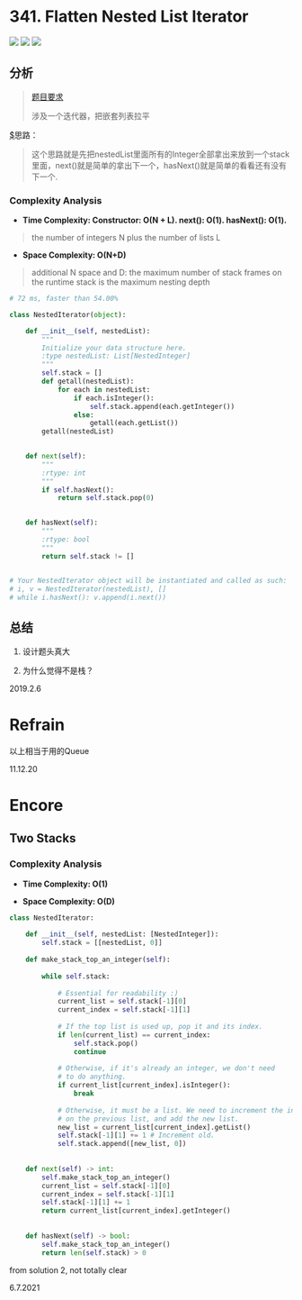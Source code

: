 # 341. Flatten Nested List Iterator

![](https://img.shields.io/badge/Difficulty-Medium-%23f0ad4e)
![](https://img.shields.io/badge/topic-stack-critical)
![](https://img.shields.io/badge/topic-design-critical)

## 分析

> [题目要求](https://leetcode.com/problems/flatten-nested-list-iterator/)
> 
> 涉及一个迭代器，把嵌套列表拉平

[$](https://github.com/apachecn/awesome-algorithm/blob/master/docs/Leetcode_Solutions/Python/341._Flatten_Nested_List_Iterator.md)思路：


> 这个思路就是先把nestedList里面所有的Integer全部拿出来放到一个stack里面，next()就是简单的拿出下一个，hasNext()就是简单的看看还有没有下一个.


### Complexity Analysis

- **Time Complexity: Constructor: O(N + L). next(): O(1). hasNext(): O(1).**

> the number of integers N plus the number of lists L

- **Space Complexity: O(N+D)**

> additional N space and D: the maximum number of stack frames on the runtime stack is the maximum nesting depth


```python
# 72 ms, faster than 54.00%

class NestedIterator(object):

    def __init__(self, nestedList):
        """
        Initialize your data structure here.
        :type nestedList: List[NestedInteger]
        """
        self.stack = []
        def getall(nestedList):
            for each in nestedList:
                if each.isInteger():
                    self.stack.append(each.getInteger())
                else:
                    getall(each.getList())
        getall(nestedList)
        

    def next(self):
        """
        :rtype: int
        """
        if self.hasNext():
            return self.stack.pop(0)
        

    def hasNext(self):
        """
        :rtype: bool
        """
        return self.stack != []
        

# Your NestedIterator object will be instantiated and called as such:
# i, v = NestedIterator(nestedList), []
# while i.hasNext(): v.append(i.next())
```

## 总结


1. 设计题头真大

2. 为什么觉得不是栈？


2019.2.6

# Refrain

以上相当于用的Queue

11.12.20

# Encore

## Two Stacks

### Complexity Analysis

- **Time Complexity: O(1)**

>

- **Space Complexity: O(D)**

>

```python
class NestedIterator:
    
    def __init__(self, nestedList: [NestedInteger]):
        self.stack = [[nestedList, 0]]
        
    def make_stack_top_an_integer(self):
        
        while self.stack:
            
            # Essential for readability :)
            current_list = self.stack[-1][0]
            current_index = self.stack[-1][1]
            
            # If the top list is used up, pop it and its index.
            if len(current_list) == current_index:
                self.stack.pop()
                continue
            
            # Otherwise, if it's already an integer, we don't need 
            # to do anything.
            if current_list[current_index].isInteger():
                break
            
            # Otherwise, it must be a list. We need to increment the index
            # on the previous list, and add the new list.
            new_list = current_list[current_index].getList()
            self.stack[-1][1] += 1 # Increment old.
            self.stack.append([new_list, 0])
            
    
    def next(self) -> int:
        self.make_stack_top_an_integer()
        current_list = self.stack[-1][0]
        current_index = self.stack[-1][1]
        self.stack[-1][1] += 1
        return current_list[current_index].getInteger()
        
    
    def hasNext(self) -> bool:
        self.make_stack_top_an_integer()
        return len(self.stack) > 0
```

from solution 2, not totally clear

6.7.2021